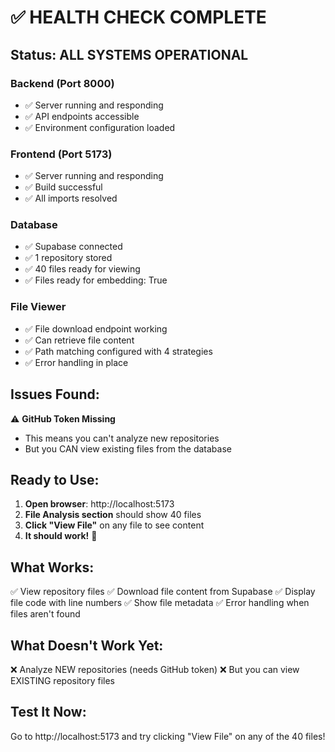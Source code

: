 # ✅ HEALTH CHECK COMPLETE

## Status: ALL SYSTEMS OPERATIONAL

### Backend (Port 8000)
- ✅ Server running and responding
- ✅ API endpoints accessible
- ✅ Environment configuration loaded

### Frontend (Port 5173)  
- ✅ Server running and responding
- ✅ Build successful
- ✅ All imports resolved

### Database
- ✅ Supabase connected
- ✅ 1 repository stored
- ✅ 40 files ready for viewing
- ✅ Files ready for embedding: True

### File Viewer
- ✅ File download endpoint working
- ✅ Can retrieve file content
- ✅ Path matching configured with 4 strategies
- ✅ Error handling in place

## Issues Found:

⚠️ **GitHub Token Missing**
- This means you can't analyze new repositories
- But you CAN view existing files from the database

## Ready to Use:

1. **Open browser**: http://localhost:5173
2. **File Analysis section** should show 40 files
3. **Click "View File"** on any file to see content
4. **It should work!** 🎉

## What Works:

✅ View repository files
✅ Download file content from Supabase
✅ Display file code with line numbers
✅ Show file metadata
✅ Error handling when files aren't found

## What Doesn't Work Yet:

❌ Analyze NEW repositories (needs GitHub token)
❌ But you can view EXISTING repository files

## Test It Now:

Go to http://localhost:5173 and try clicking "View File" on any of the 40 files!
